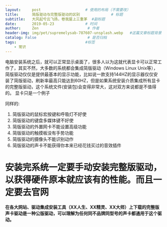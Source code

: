 ```yaml
---
layout:     post                    # 使用的布局（不需要改）
title:      简版驱动与完整版驱动的区别              # 标题
subtitle:   大风起兮云飞扬，卷我屋上三重茅  #副标题
date:       2019-05-23              # 时间
author:     Zen                      # 作者
header-img: img/pet/supremelysab-787607-unsplash.webp   #这篇文章标题背景图片
catalog: False                       # 是否归档
tags:                               #标签
    - 常识
---
```

电脑安装系统之后，就可以正常显示桌面了，很多人以为这就代表显卡可以正常工作了，其实不然，大多数的系统都会集成简版驱动（Windows Linux Unix等），简版驱动仅仅是提供最基本的显示功能，比如说一款支持144HZ的显示器仅仅安装了简版驱动，刷新率最高只能达到60HZ，但是如果系统安装介质集成所有显卡的完整版驱动，这个系统文件(安装包)会变得非常大，这对双方来说都是不值得的。
显卡只是一个例子

同样的:
1. 简版驱动的鼠标宏按键和呼吸灯不好使
2. 简版驱动的键盘多媒体键不好使
3. 简版驱动的外置网卡不能设置高级功能
4. 简版驱动的触摸板没有手势功能
5. 简版驱动的摄像头不能识别动作
6. 简版驱动的声卡不能获得你本来已经花钱买过的音效插件

# 安装完系统一定要手动安装完整版驱动，以获得硬件原本就应该有的性能。而且一定要去官网

**在各大网站、驱动集成安装工具（XX人生、XX精灵、XX大师）上下载的完整版声卡驱动是一种公版驱动，可以理解为任何同不品牌同型号的声卡都通用于这个驱动。**
